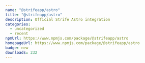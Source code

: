 ```yaml
---
name: "@strifeapp/astro"
title: "@strifeapp/astro"
description: Official Strife Astro integration
categories:
  - uncategorized
  - recent
npmUrl: https://www.npmjs.com/package/@strifeapp/astro
homepageUrl: https://www.npmjs.com/package/@strifeapp/astro
badge: new
downloads: 232
---
```


